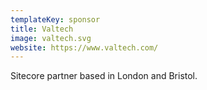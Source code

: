 ```yaml
---
templateKey: sponsor
title: Valtech
image: valtech.svg
website: https://www.valtech.com/
---
```

Sitecore partner based in London and Bristol.